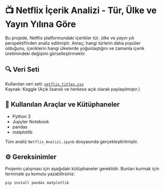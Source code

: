 # 📺 Netflix İçerik Analizi - Tür, Ülke ve Yayın Yılına Göre

Bu projede, Netflix platformundaki içerikler *tür*, *ülke* ve *yayın yılı* perspektifinden analiz edilmiştir. Amaç; hangi türlerin daha popüler olduğunu, içeriklerin hangi ülkelerde yoğunlaştığını ve zamanla içerik üretimindeki değişimi görselleştirmektir.

## 🔍 Veri Seti
Kullanılan veri seti: [`netflix_titles.csv`](https://www.kaggle.com/datasets/shivamb/netflix-shows)  
Kaynak: Kaggle (Açık lisanslı ve herkese açık olarak paylaşılmıştır.)

## 🧪 Kullanılan Araçlar ve Kütüphaneler
- Python 3
- Jupyter Notebook
- pandas
- matplotlib

Tüm analiz `Netflix_Analizi.ipynb` dosyasında gerçekleştirilmiştir.

## ⚙️ Gereksinimler

Projenin çalışması için aşağıdaki kütüphaneler gereklidir. Bunları kurmak için terminale şu komutu yazabilirsiniz:

```bash
pip install pandas matplotlib
